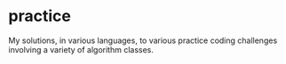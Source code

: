 # practice
My solutions, in various languages, to various practice coding challenges involving a variety of algorithm classes.
